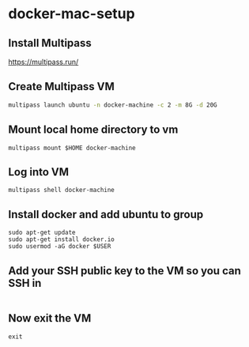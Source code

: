 # docker-mac-setup

## Install Multipass

https://multipass.run/

## Create Multipass VM

```bash
multipass launch ubuntu -n docker-machine -c 2 -m 8G -d 20G
```



## Mount local home directory to vm

```
multipass mount $HOME docker-machine
```

## Log into VM

```
multipass shell docker-machine
```

## Install docker and add ubuntu to group

```
sudo apt-get update
sudo apt-get install docker.io
sudo usermod -aG docker $USER
```

## Add your SSH public key to the VM so you can SSH in

```

```


## Now exit the VM

```
exit
```

